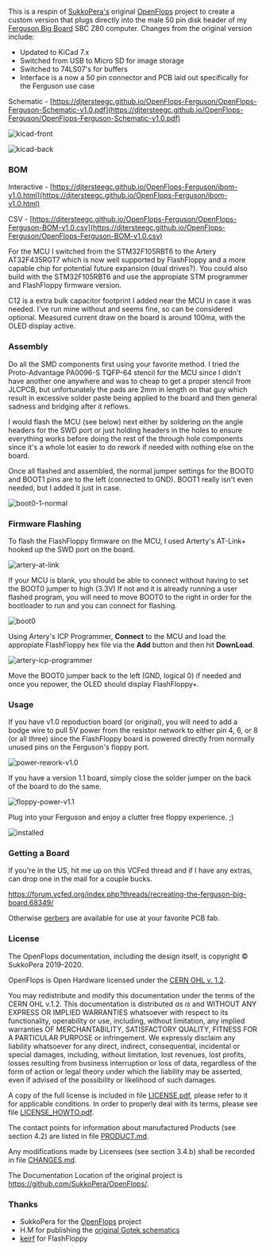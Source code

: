 This is a respin of [SukkoPera's](https://github.com/SukkoPera) original [OpenFlops](https://github.com/SukkoPera/OpenFlops) project to create a custom version that plugs directly into the male 50 pin disk header of my [Ferguson Big Board](https://github.com/djtersteegc/Ferguson-Big-Board-Reproduction) SBC Z80 computer.  Changes from the original version include:

- Updated to KiCad 7.x
- Switched from USB to Micro SD for image storage
- Switched to 74LS07's for buffers
- Interface is a now a 50 pin connector and PCB laid out specifically for the Ferguson use case

Schematic - [https://djtersteegc.github.io/OpenFlops-Ferguson/OpenFlops-Ferguson-Schematic-v1.0.pdf](https://djtersteegc.github.io/OpenFlops-Ferguson/OpenFlops-Ferguson-Schematic-v1.0.pdf)

![kicad-front](docs/kicad-front.png)

![kicad-back](docs/kicad-back.png)

### BOM

Interactive - [https://djtersteegc.github.io/OpenFlops-Ferguson/ibom-v1.0.html](https://djtersteegc.github.io/OpenFlops-Ferguson/ibom-v1.0.html)

CSV - [https://djtersteegc.github.io/OpenFlops-Ferguson/OpenFlops-Ferguson-BOM-v1.0.csv](https://djtersteegc.github.io/OpenFlops-Ferguson/OpenFlops-Ferguson-BOM-v1.0.csv)

For the MCU I switched from the STM32F105RBT6 to the Artery AT32F435RGT7 which is now well supported by FlashFloppy and a more capable chip for potential future expansion (dual drives?). You could also build with the STM32F105RBT6 and use the appropiate STM programmer and FlashFloppy firmware version.

C12 is a extra bulk capacitor footprint I added near the MCU in case it was needed.  I've run mine without and seems fine, so can be considered optional.  Measured current draw on the board is around 100ma, with the OLED display active.

### Assembly

Do all the SMD components first using your favorite method.  I tried the Proto-Advantage PA0096-S TQFP-64 stencil for the MCU since I didn't have another one anywhere and was to cheap to get a proper stencil from JLCPCB, but unfortunately the pads are 2mm in length on that guy which result in excessive solder paste being applied to the board and then general sadness and bridging after it reflows.

I would flash the MCU (see below) next either by soldering on the angle headers for the SWD port or just holding headers in the holes to ensure everything works before doing the rest of the through hole components since it's a whole lot easier to do rework if needed with nothing else on the board.

Once all flashed and assembled, the normal jumper settings for the BOOT0 and BOOT1 pins are to the left (connected to GND).  BOOT1 really isn't even needed, but I added it just in case.

![boot0-1-normal](docs/boot0-1-normal.png)



### Firmware Flashing

To flash the FlashFloppy firmware on the MCU, I used Arterty's AT-Link+ hooked up the SWD port on the board.

![artery-at-link](docs/artery-at-link.jpg)

If your MCU is blank, you should be able to connect without having to set the BOOT0 jumper to high (3.3V)  If not and it is already running a user flashed program, you will need to move BOOT0 to the right in order for the bootloader to run and you can connect for flashing.

![boot0](docs/boot0.jpg)

Using Artery's ICP Programmer, **Connect** to the MCU and load the appropiate FlashFloppy hex file via the **Add** button and then hit **DownLoad**.

![artery-icp-programmer](docs/artery-icp-programmer.png)

Move the BOOT0 jumper back to the left (GND, logical 0) if needed and once you repower, the OLED should display FlashFloppy+. 

### Usage

If you have v1.0 repoduction board (or original), you will need to add a bodge wire to pull 5V power from the resistor network to either pin 4, 6, or 8 (or all three) since the FlashFloppy board is powered directly from normally unused pins on the Ferguson's floppy port.

![power-rework-v1.0](docs/power-rework-v1.0.png)

If you have a version 1.1 board, simply close the solder jumper on the back of the board to do the same.

![floppy-power-v1.1](docs/floppy-power-v1.1.png)

Plug into your Ferguson and enjoy a clutter free floppy experience. ;)

![installed](docs/installed.jpg)

### Getting a Board

If you're in the US, hit me up on this VCFed thread and if I have any extras, can drop one in the mail for a couple bucks.  

https://forum.vcfed.org/index.php?threads/recreating-the-ferguson-big-board.68349/

Otherwise [gerbers](gerbers) are available for use at your favorite PCB fab. 

### License

The OpenFlops documentation, including the design itself, is copyright &copy; SukkoPera 2019-2020.

OpenFlops is Open Hardware licensed under the [CERN OHL v. 1.2](http://ohwr.org/cernohl).

You may redistribute and modify this documentation under the terms of the CERN OHL v.1.2. This documentation is distributed *as is* and WITHOUT ANY EXPRESS OR IMPLIED WARRANTIES whatsoever with respect to its functionality, operability or use, including, without limitation, any implied warranties OF MERCHANTABILITY, SATISFACTORY QUALITY, FITNESS FOR A PARTICULAR PURPOSE or infringement. We expressly disclaim any liability whatsoever for any direct, indirect, consequential, incidental or special damages, including, without limitation, lost revenues, lost profits, losses resulting from business interruption or loss of data, regardless of the form of action or legal theory under which the liability may be asserted, even if advised of the possibility or likelihood of such damages.

A copy of the full license is included in file [LICENSE.pdf](LICENSE.pdf), please refer to it for applicable conditions. In order to properly deal with its terms, please see file [LICENSE_HOWTO.pdf](LICENSE_HOWTO.pdf).

The contact points for information about manufactured Products (see section 4.2) are listed in file [PRODUCT.md](PRODUCT.md).

Any modifications made by Licensees (see section 3.4.b) shall be recorded in file [CHANGES.md](CHANGES.md).

The Documentation Location of the original project is https://github.com/SukkoPera/OpenFlops/.

### Thanks
- SukkoPera for the [OpenFlops](https://github.com/SukkoPera/OpenFlops) project
- H.M for publishing the [original Gotek schematics](docs/gotek_usb-fde_block-diagram.jpg)
- [keirf](https://github.com/keirf) for FlashFloppy


